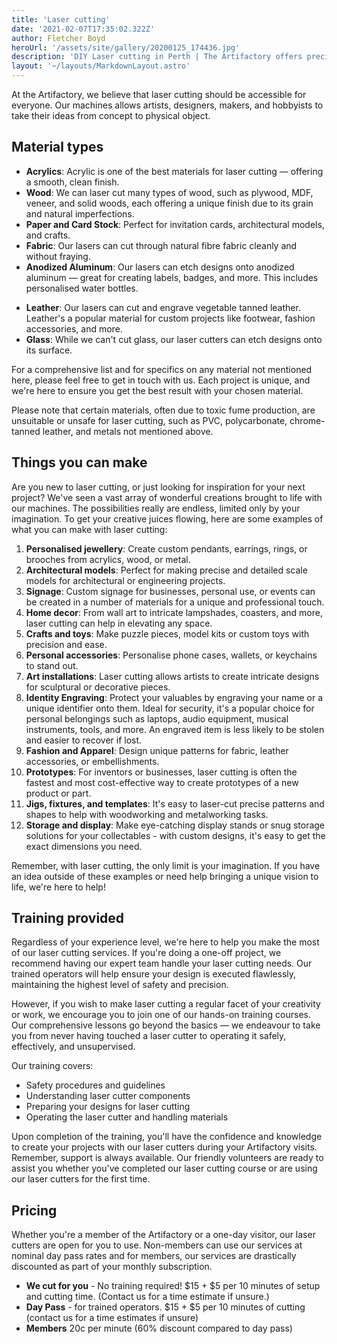 ```yaml
---
title: 'Laser cutting'
date: '2021-02-07T17:35:02.322Z'
author: Fletcher Boyd
heroUrl: '/assets/site/gallery/20200125_174436.jpg'
description: 'DIY Laser cutting in Perth | The Artifactory offers precision cutting for a variety of materials.. Experience innovative fabrication and bring your designs to life!'
layout: '~/layouts/MarkdownLayout.astro'
---
```


At the Artifactory, we believe that laser cutting should be accessible for everyone. Our machines allows artists, designers, makers, and hobbyists to take their ideas from concept to physical object. 

## Material types

* **Acrylics**: Acrylic is one of the best materials for laser cutting — offering a smooth, clean finish.
* **Wood**: We can laser cut many types of wood, such as plywood, MDF, veneer, and solid woods, each offering a unique finish due to its grain and natural imperfections.
* **Paper and Card Stock**: Perfect for invitation cards, architectural models, and crafts.
* **Fabric**: Our lasers can cut through natural fibre fabric cleanly and without fraying.
* **Anodized Aluminum**: Our lasers can etch designs onto anodized aluminum — great for creating labels, badges, and more. This includes personalised water bottles.
- **Leather**: Our lasers can cut and engrave vegetable tanned leather. Leather's a popular material for custom projects like footwear, fashion accessories, and more.
- **Glass**: While we can't cut glass, our laser cutters can etch designs onto its surface.

For a comprehensive list and for specifics on any material not mentioned here, please feel free to get in touch with us. Each project is unique, and we're here to ensure you get the best result with your chosen material.

Please note that certain materials, often due to toxic fume production, are unsuitable or unsafe for laser cutting, such as PVC, polycarbonate, chrome-tanned leather, and metals not mentioned above.

## Things you can make

Are you new to laser cutting, or just looking for inspiration for your next project? We've seen a vast array of wonderful creations brought to life with our machines. The possibilities really are endless, limited only by your imagination. To get your creative juices flowing, here are some examples of what you can make with laser cutting:

1. **Personalised jewellery**: Create custom pendants, earrings, rings, or brooches from acrylics, wood, or metal.
2. **Architectural models**: Perfect for making precise and detailed scale models for architectural or engineering projects.
3. **Signage**: Custom signage for businesses, personal use, or events can be created in a number of materials for a unique and professional touch.
4. **Home decor**: From wall art to intricate lampshades, coasters, and more, laser cutting can help in elevating any space.
5. **Crafts and toys**: Make puzzle pieces, model kits or custom toys with precision and ease.
6. **Personal accessories**: Personalise phone cases, wallets, or keychains to stand out.
7. **Art installations**: Laser cutting allows artists to create intricate designs for sculptural or decorative pieces.
8. **Identity Engraving**: Protect your valuables by engraving your name or a unique identifier onto them. Ideal for security, it's a popular choice for personal belongings such as laptops, audio equipment, musical instruments, tools, and more. An engraved item is less likely to be stolen and easier to recover if lost.
9. **Fashion and Apparel**: Design unique patterns for fabric, leather accessories, or embellishments.
10. **Prototypes**: For inventors or businesses, laser cutting is often the fastest and most cost-effective way to create prototypes of a new product or part.
11. **Jigs, fixtures, and templates**: It's easy to laser-cut precise patterns and shapes to help with woodworking and metalworking tasks.
12. **Storage and display**: Make eye-catching display stands or snug storage solutions for your collectables - with custom designs, it's easy to get the exact dimensions you need.

Remember, with laser cutting, the only limit is your imagination. If you have an idea outside of these examples or need help bringing a unique vision to life, we're here to help!

## Training provided

Regardless of your experience level, we're here to help you make the most of our laser cutting services. If you're doing a one-off project, we recommend having our expert team handle your laser cutting needs. Our trained operators will help ensure your design is executed flawlessly, maintaining the highest level of safety and precision.

However, if you wish to make laser cutting a regular facet of your creativity or work, we encourage you to join one of our hands-on training courses. Our comprehensive lessons go beyond the basics — we endeavour to take you from never having touched a laser cutter to operating it safely, effectively, and unsupervised.

Our training covers:
* Safety procedures and guidelines
* Understanding laser cutter components
* Preparing your designs for laser cutting
* Operating the laser cutter and handling materials

Upon completion of the training, you'll have the confidence and knowledge to create your projects with our laser cutters during your Artifactory visits.
Remember, support is always available. Our friendly volunteers are ready to assist you whether you've completed our laser cutting course or are using our laser cutters for the first time.

## Pricing

Whether you're a member of the Artifactory or a one-day visitor, our laser cutters are open for you to use. Non-members can use our services at nominal day pass rates and for members, our services are drastically discounted as part of your monthly subscription.

* **We cut for you** - No training required! $15 + $5 per 10 minutes of setup and cutting time. (Contact us for a time estimate if unsure.)
* **Day Pass** - for trained operators. $15 + $5 per 10 minutes of cutting (contact us for a time estimates if unsure)
* **Members** 20c per minute (60% discount compared to day pass)
